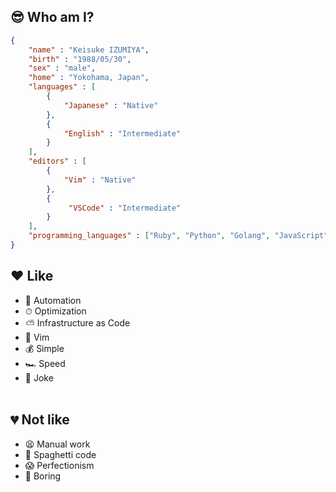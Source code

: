 ## 😎 Who am I?
```json
{
    "name" : "Keisuke IZUMIYA",
    "birth" : "1988/05/30",
    "sex" : "male",
    "home" : "Yokohama, Japan",
    "languages" : [
        {
            "Japanese" : "Native"
        },
        {
            "English" : "Intermediate"
        }
    ],
    "editors" : [
        {
            "Vim" : "Native"
        },
        {
             "VSCode" : "Intermediate"
        }
    ],
    "programming_languages" : ["Ruby", "Python", "Golang", "JavaScript"],
}
```

## ❤️ Like
- 🤖 Automation
- ⏱ Optimization
- ⛅️ Infrastructure as Code
- 📝 Vim
- 💰 Simple
- 🏎 Speed
- 👻 Joke
<br><br>
## 💔 Not like
- 😫 Manual work
- 🤢 Spaghetti code
- 😱 Perfectionism
- 🥱 Boring
<!--
**syguer/syguer** is a ✨ _special_ ✨ repository because its `README.md` (this file) appears on your GitHub profile.

Here are some ideas to get you started:

- 🔭 I’m currently working on ...
- 🌱 I’m currently learning ...
- 👯 I’m looking to collaborate on ...
- 🤔 I’m looking for help with ...
- 💬 Ask me about ...
- 📫 How to reach me: ...
- 😄 Pronouns: ...
- ⚡ Fun fact: ...
-->
